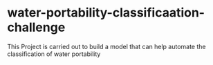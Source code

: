 # water-portability-classificaation-challenge
This Project is carried out to build a model that can help automate the classification of water portability
